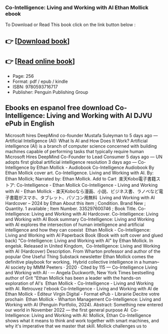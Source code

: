 ### Co-Intelligence: Living and Working with AI Ethan Mollick ebook

To Download or Read This book click on the link button below :

## 👉  [**[Download book](http://get-pdfs.com/download.php?group=book&from=github.com&id=705051&lnk=1064 "Download book")**]

## 👉  [**[Read online book](http://get-pdfs.com/download.php?group=book&from=github.com&id=705051&lnk=1064 "Read online book")**]


* Page: 256
* Format: pdf / epub / kindle
* ISBN: 9780593716717
* Publisher: Penguin Publishing Group



## Ebooks en espanol free download Co-Intelligence: Living and Working with AI DJVU ePub in English



 Microsoft hires DeepMind co-founder Mustafa Suleyman to 5 days ago —
 Artificial Intelligence (AI): What Is AI and How Does It Work? Artificial intelligence (AI) is a branch of computer science concerned with building machines capable of performing tasks that typically require human 
 Microsoft Hires DeepMind Co-Founder to Lead Consumer 5 days ago —
 UN adopts first global artificial intelligence resolution 3 days ago —
 Co-Intelligence by Ethan Mollick - Audiobook Co-Intelligence Audiobook By Ethan Mollick cover art. Co-Intelligence. Living and Working with AI. By: Ethan Mollick; Narrated by: Ethan Mollick. Add to Cart 
 楽天Kobo電子書籍ストア: Co-Intelligence - Ethan Mollick Co-Intelligence - Living and Working with AI - Ethan Mollick - 楽天Koboなら漫画、小説、ビジネス書、ラノベなど電子書籍がスマホ、タブレット、パソコン用無料 
 Living and Working with AI Hardcover – 2024 by Ethan About this item ; Condition. Brand New ; Quantity. 1 available ; Item Number. 335297600746 ; Book Title. Co-Intelligence: Living and Working with AI Hardcover.
 Co-Intelligence: Living and Working with AI Book summary Co-Intelligence: Living and Working with AI explores the intersection of human intelligence and artificial intelligence and how they can coexist 
 Ethan Mollick - Co-Intelligence: Living and Working with AI Paperback Book (Book with soft cover and glued back) &quot;Co-Intelligence: Living and Working with AI&quot; by Ethan Mollick. In engelsk. Released in United Kingdom, 
 Co-Intelligence: Living and Working with AI (Hardcover) Description. From Wharton professor and author of the popular One Useful Thing Substack newsletter Ethan Mollick comes the definitive playbook for working, 
 Hybrid collective intelligence in a human–AI society by MMM Peeters · 2020 · Cited by 115 —
 Co-Intelligence Living and Working with AI · — Angela Duckworth, New York Times bestselling author of Grit &quot;Ethan Mollick has been a leader with the hands-on exploration of AI&#039;s 
 Ethan Mollick - Co-Intelligence - Living and Working with AI. Retrouvez l&#039;ebook Co-Intelligence - Living and Working with AI de Ethan Mollick - Éditeur Virgin Digital - Format ePub - Librairie Decitre votre prochain 
 Ethan Mollick - Wharton Management Co-Intelligence: Living and Working with AI (Penguin Portfolio, 2024). Abstract: Something new entered our world in November 2022 — the first general purpose AI 
 Co-Intelligence: Living and Working with AI: Mollick, Ethan Co-Intelligence shows what it means to think and work together with smart machines, and why it&#039;s imperative that we master that skill. Mollick challenges us to 





